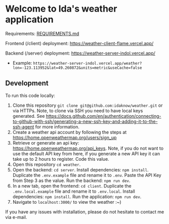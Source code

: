 # Welcome to Ida's weather application

Requirements: [REQUIREMENTS.md](./REQUIREMENTS.md)

Frontend (/client) deployment: https://weather-client-flame.vercel.app/

Backend (/server) deployment: https://weather-server-indol.vercel.app/

- Example: `https://weather-server-indol.vercel.app/weather?lon=-123.113952&lat=49.260872&units=metric&useCache=false`

## Development

To run this code locally:

1. Clone this repository `git clone git@github.com:idaknow/weather.git` or via HTTPs. Note, to clone via SSH you need to have local keys generated. See https://docs.github.com/en/authentication/connecting-to-github-with-ssh/generating-a-new-ssh-key-and-adding-it-to-the-ssh-agent for more information.
2. Create a weather api account by following the steps at https://home.openweathermap.org/users/sign_up
3. Retrieve or generate an api key: https://home.openweathermap.org/api_keys. Note, if you do not want to use the default API key from here, if you generate a new API key it can take up to 2 hours to register. Code this value.
4. Open this repository `cd weather`.
5. Open the backend: `cd server`. Install dependencies: `npm install`. Duplicate the `.env.example` file and rename it to `.env`. Paste the API Key from Step 3 as the value. Run the backend: `npm run dev`.
6. In a new tab, open the frontend: `cd client`. Duplicate the `.env.local.example` file and rename it to `.env.local`. Install dependencies: `npm install`. Run the application: `npm run dev`.
7. Navigate to `localhost:3000/` to view the weather :~)

If you have any issues with installation, please do not hesitate to contact me via e-mail.
